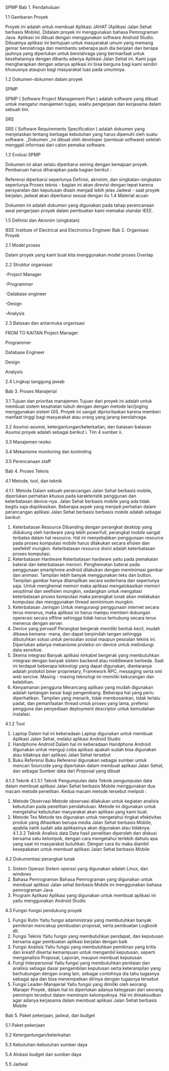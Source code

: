 SPMP Bab 1. Pendahuluan

1.1 Gambaran Proyek

Proyek ini adalah untuk membuat Aplikasi JAHAT (Aplikasi Jalan Sehat berbasis Mobile). Didalam proyek ini menggunakan bahasa Pemrograman Java. Aplikasi ini dibuat dengan menggunakan software Android Studio. Dibuatnya aplikasi ini bertujuan untuk masyarakat umum yang memang gemar berolahraga dan membantu seberapa jauh dia berjalan dan berapa jauhnya yang diperlukan untuk berolahraga yang bermanfaat untuk kesehatannya dengan dibantu adanya Aplikasi Jalan Sehat ini. Kami juga mengharapkan dengan adanya aplikasi ini bisa berguna bagi kami sendiri khususnya ataupun bagi masyarakat luas pada umumnya.

1.2 Dokumen-dokumen dalam proyek

SPMP

SPMP ( Software Project Management Plan ) adalah software yang dibuat untuk mengatur manajemen tugas, waktu pengerjaan dan kerjasama dalam sebuah tim.

SRS

SRS ( Software Requirements Specification ) adalah dokumen yang menjelaskan tentang berbagai kebutuhan yang harus dipenuhi oleh suatu software. _Dokumen _ini dibuat oleh developer (pembuat software) setelah menggali informasi dari calon pemakai software.

1.3 Evolusi SPMP

Dokumen ini akan selalu diperbarui seiring dengan kemajuan proyek. Pembaruan harus diharapkan pada bagian berikut :

Referensi diperbarui seperlunya Definisi, akronim, dan singkatan-singkatan seperlunya Proses teknis - bagian ini akan direvisi dengan tepat karena persyaratan dan keputusan disain menjadi lebih jelas Jadwal - saat proyek berjalan, jadwal akan diperbarui sesuai dengan itu 1.4 Material acuan

Dokumen ini adalah dokumen yang digunakan pada tahap perencanaan awal pengerjaan proyek dalam pembuatan kami memakai standar IEEE.

1.5 Definisi dan Akronim (singkatan)

IEEE	Institute of Electrical and Electronics Engineer Bab 2. Organisasi Proyek

2.1 Model proses

Dalam proyek yang kami buat kita menggunakan model proses Overlap

2.2 Struktur organisasi

-Project Manager

-Programmer

-Database engineer

-Design

-Analysis

2.3 Batasan dan antarmuka organisasi

FROM	TO	KAITAN Project Manager

Programmer

Database Engineer

Design

Analysis

2.4 Lingkup tanggung jawab

Bab 3. Proses Manajerial

3.1 Tujuan dan prioritas manajemen
Tujuan dari proyek ini adalah untuk membuat sistem kesahatan tubuh dengan dengan metode lari/joging menggunakan sistem GIS. Proyek ini sangat diprioritaskan karena memberi manfaat tinggi bagi masyarakat atau orang yang jarang berolahraga.

3.2 Asumsi-asumsi, ketergantungan/keterkaitan, dan batasan-batasan
Asumsi proyek adalah sebagai berikut
i. Tim 4 sumber
ii. 

3.3 Manajemen resiko

3.4 Mekanisme monitoring dan kontroling

3.5 Perencanaan staff

Bab 4. Proses Teknis

4.1 Metode, tool, dan teknik

4.1.1. Metoda
Dalam sebuah perancangan Jalan Sehat berbasis mobile, diperlukan perhatian khusus pada karakteristik penggunan dan keterbatasan device-nya. Jalan Sehat berbasis mobile yang ada tidak begitu saja diaplikasikan. Beberapa aspek yang menjadi perhatian dalam perancangan aplikasi Jalan Sehat berbasis berbasis mobile adalah sebagai berikut:
1) Keterbatasan Resource
Dibanding dengan perangkat desktop yang didukung oleh hardware yang lebih powerfull, perangkat mobile sangat terbatas dalam hal resource. Hal ini menyebabkan penggunaan resource pada proses komputasi mobile harus dilakukan secara efisien dan seefektif mungkin. Keterbatasan resource disini adalah keterbatasan proses komputasi.
2) Keterbatasan Hardware
Keterbatasan hardware yaitu pada pemakaian baterai dan keterbatasan memori. Penghematan baterai pada penggunaan smartphone android dilakukan dengan meminimasi gambar dan animasi. Tampilan lebih banyak menggunakan teks dan button. Tampilan gambar hanya ditampilkan secara sederhana dan seperlunya saja.
Untuk menghemat memori maka aplikasi mengalokasikan memori seoptimal dan seefisien mungkin, sedangkan untuk mengatasi keterbatasan proses komputasi maka perangkat lunak akan melakukan komputasi dan menggunakan thread seminimum mungkin.
3) Keterbatasan Jaringan
Untuk mengurangi penggunaan internet secara terus menerus, maka aplikasi ini harus mampu memberi dukungan opererasi secara offline sehingga tidak harus terhubung secara terus menerus dengan server.
4) Device yang pervasif
Perangkat bergerak memiliki bentuk kecil, mudah dibawa kemana- mana, dan dapat
berpindah tangan sehingga dibutuhkan solusi untuk persoalan sosial maupun pesoalan teknis ini. Diperlukan adanya mekanisme proteksi on-device untuk melindungi data sensitive.
5) Skema integrasi
Banyak aplikasi nirkabel bergerak yang membutuhkan integrasi dengan banyak sistem backend atau middleware berbeda. Saat ini terdapat beberapa teknologi yang dapat digunakan, diantaranya adalah protokol biner proprietary, Framework RPC, messaging serta xml web sercive. Masing - masing teknologi ini memiliki kekurangan dan kelebihan.
6) Kenyamanan pengguna
Merancang aplikasi yang mudah digunakan adalah tantangan besar bagi pengembang.
Beberapa hal yang perlu diperhatikan. Tampilan yang menarik, tidak membosankan, tidak terlalu padat, dan pemanfaatan thread untuk proses yang lama, prefensi pengguna dan penyediaan deployment descriptor untuk kemudahan instalasi.

4.1.2 Tool
1. Laptop
Dalam hal ini keberadaan Laptop digunakan untuk membuat Aplikasi Jalan Sehat, melalui aplikasi Android Studio
2. Handphone Android
Dalam hal ini keberadaan Handphone Android digunakan untuk menguji coba aplikasi apakah sudah bisa digunakan atau tidaknya dari aplikasi Jalan Sehat tersebut
3. Buku Referensi
Buku Referensi digunakan sebagai sumber untuk mencari Sourcode yang diperlukan dalam membuat aplikasi Jalan Sehat, dan sebagai Sumber data dari Proposal yang dibuat

4.1.3 Teknik
4.1.3.1 Teknik Pengumpulan data
Teknik pengumpulan data dalam membuat aplikasi Jalan Sehat berbasis Mobile menggunakan dua macam metode penelitian. Kedua macam metode tersebut meliputi :
1.	Metode Observasi
Metode observasi dilakukan untuk kegiatan analisis kebutuhan pada penelitian pendahuluan. Metode ini digunakan untuk mengetahui kebutuhan masyarakat akan aplikasi yang kami buat.
2.	Metode Tes
Metode tes digunakan untuk mengetahui tingkat efektivitas produk yang dihasilkan berupa media Jalan Sehat berbasis Mobile, apabila nanti sudah ada aplikasinya akan digunakan atau tidaknya.
4.1.3.2 Teknik Analisis data
Data hasil penelitian diperoleh dari diskusi bersama satu kelompok, dengan cara mengetahui terlebih dahulu apa yang saat ini masyarakat butuhkan. Dengan cara itu maka diambil kesepakatan untuk membuat aplikasi Jalan Sehat berbasis Mobile

4.2 Dokumentasi perangkat lunak
1. Sistem Operasi
Sistem operasi yang digunakan adalah Linux, dan windows
2. Bahasa Pemrograman
Bahasa Pemrograman yang digunakan untuk membuat aplikasi Jalan sehat berbasis Mobile ini menggunakan bahasa pemrograman Java
3. Program Aplikasi
Aplikasi yang digunakan untuk membuat aplikasi ini yaitu menggunakan Android Studio

4.3 Fungsi-fungsi pendukung proyek
1. Fungsi Rutin
Yaitu fungsi adaministrasi yang membutuhkan banyak pemikiran mencakup pembuatan proposal, serta pembuatan Logbook dll.
2. Fungsi Teknis
Yaitu fungsi yang membutuhkan pendapat, dan keputusan bersama agar pembuatan aplikasi berjalan dengan baik
3. Fungsi Analisis
Yaitu fungsi yang membutuhkan pemikiran yang kritis dan kreatif disertai kemampuan untuk mengambil keputusan, seperti menganalisis Proposal, Laporan, maupun membuat keputusan
4. Fungi Interpersonal
Yaitu fungsi yang membutuhkan penilaian dan analisis sebagai dasar pengambilan keputusan serta keterampilan yang berhubungan dengan orang lain, sebagai contohnya dia tahu tugasnya sebagai apa dan bisa menempatkan dirinya dengan tugasnya tersebut
5. Fungsi Leader-Manajerial
Yaitu fungsi yang dimiliki oleh seorang Manajer Proyek, dalam hal ini diperlukan adanya ketegasan dari seorang pemimpin tersebut dalam memimpin kelompoknya. Hal ini dimaksudkan agar adanya kerjasama dalam  membuat aplikasi Jalan Sehat berbasis Mobile

Bab 5. Paket pekerjaan, jadwal, dan budget

5.1 Paket pekerjaan

5.2 Ketergantungan/keterkaitan

5.3 Kebutuhan-kebutuhan sumber daya

5.4 Alokasi budget dan sumber daya

5.5 Jadwal
